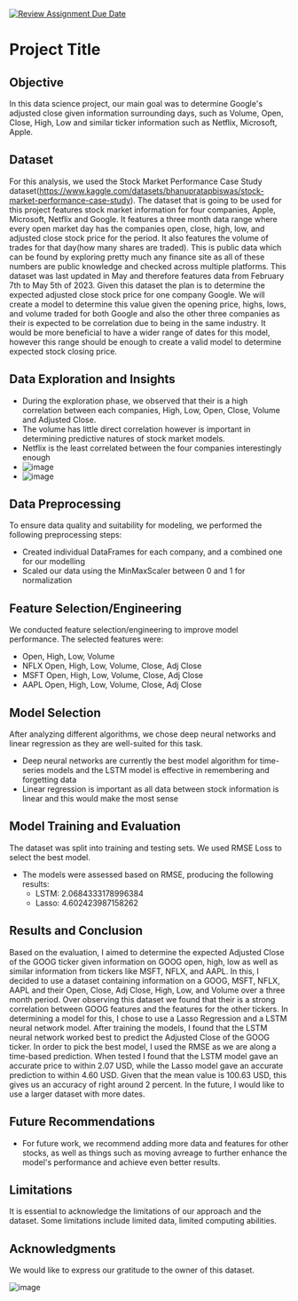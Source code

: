 [![Review Assignment Due Date](https://classroom.github.com/assets/deadline-readme-button-24ddc0f5d75046c5622901739e7c5dd533143b0c8e959d652212380cedb1ea36.svg)](https://classroom.github.com/a/FCyqBoQZ)
# Project Title

## Objective
In this data science project, our main goal was to determine Google's adjusted close given information surrounding days, such as Volume, Open, Close, High, Low and similar ticker information such as Netflix, Microsoft, Apple.

## Dataset
For this analysis, we used the Stock Market Performance Case Study dataset(https://www.kaggle.com/datasets/bhanupratapbiswas/stock-market-performance-case-study). The dataset that is going to be used for this project features stock market information for four companies, Apple, Microsoft, Netflix and Google. It features a three month data range where every open market day has the companies open, close, high, low, and adjusted close stock price for the period. It also features the volume of trades for that day(how many shares are traded). This is public data which can be found by exploring pretty much any finance site as all of these numbers are public knowledge and checked across multiple platforms. This dataset was last updated in May and therefore features data from February 7th to May 5th of 2023. Given this dataset the plan is to determine the expected adjusted close stock price for one company Google. We will create a model to determine this value given the opening price, highs, lows, and volume traded for both Google and also the other three companies as their is expected to be correlation due to being in the same industry. It would be more beneficial to have a wider range of dates for this model, however this range should be enough to create a valid model to determine expected stock closing price.

## Data Exploration and Insights
- During the exploration phase, we observed that their is a high correlation between each companies, High, Low, Open, Close, Volume and Adjusted Close.
- The volume has little direct correlation however is important in determining predictive natures of stock market models.
- Netflix is the least correlated between the four companies interestingly enough
- ![image](https://github.com/CSC380-SU23-UofArizona/final-project-cole-suddarth/assets/87513908/3fe5b780-981f-4e67-bafb-1fd6ef972b09)
- ![image](https://github.com/CSC380-SU23-UofArizona/final-project-cole-suddarth/assets/87513908/73e08235-eb9d-4370-a81c-d8d4e7701e64)



## Data Preprocessing
To ensure data quality and suitability for modeling, we performed the following preprocessing steps:
- Created individual DataFrames for each company, and a combined one for our modelling
- Scaled our data using the MinMaxScaler between 0 and 1 for normalization

## Feature Selection/Engineering
We conducted feature selection/engineering to improve model performance. The selected features were:
- Open, High, Low, Volume
- NFLX Open, High, Low, Volume, Close, Adj Close
- MSFT Open, High, Low, Volume, Close, Adj Close
- AAPL Open, High, Low, Volume, Close, Adj Close

## Model Selection
After analyzing different algorithms, we chose deep neural networks and linear regression as they are well-suited for this task.
- Deep neural networks are currently the best model algorithm for time-series models and the LSTM model is effective in remembering and forgetting data
- Linear regression is important as all data between stock information is linear and this would make the most sense

## Model Training and Evaluation
The dataset was split into training and testing sets. We used RMSE Loss to select the best model. 
- The models were assessed based on RMSE, producing the following results:
  - LSTM: 2.0684333178996384
  - Lasso: 4.602423987158262

## Results and Conclusion
Based on the evaluation,  I aimed to determine the expected Adjusted Close of the GOOG ticker given information on GOOG open, high, low as well as similar information from tickers like MSFT, NFLX, and AAPL. In this, I decided to use a dataset containing information on a GOOG, MSFT, NFLX, AAPL and their Open, Close, Adj Close, High, Low, and Volume over a three month period. Over observing this dataset we found that their is a strong correlation between GOOG features and the features for the other tickers. In determining a model for this, I chose to use a Lasso Regression and a LSTM neural network model. After training the models, I found that the LSTM neural network worked best to predict the Adjusted Close of the GOOG ticker. In order to pick the best model, I used the RMSE as we are along a time-based prediction. When tested I found that the LSTM model gave an accurate price to within 2.07 USD, while the Lasso model gave an accurate prediction to within 4.60 USD. Given that the mean value is 100.63 USD, this gives us an accuracy of right around 2 percent. In the future, I would like to use a larger dataset with more dates.

## Future Recommendations
- For future work, we recommend adding more data and features for other stocks, as well as things such as moving avreage to further enhance the model's performance and achieve even better results.

## Limitations
It is essential to acknowledge the limitations of our approach and the dataset. Some limitations include limited data, limited computing abilities.

## Acknowledgments
We would like to express our gratitude to the owner of this dataset.

![image](https://github.com/CSC380-SU23-UofArizona/final-project-cole-suddarth/assets/87513908/8560aa1f-853e-456a-9b27-0a09f06b0e13)


